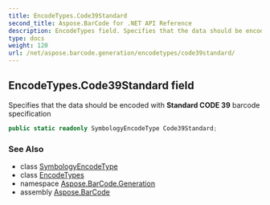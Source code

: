 ```yaml
---
title: EncodeTypes.Code39Standard
second_title: Aspose.BarCode for .NET API Reference
description: EncodeTypes field. Specifies that the data should be encoded with Standard CODE 39 barcode specification
type: docs
weight: 120
url: /net/aspose.barcode.generation/encodetypes/code39standard/
---
```

## EncodeTypes.Code39Standard field

Specifies that the data should be encoded with **Standard CODE 39** barcode specification

```csharp
public static readonly SymbologyEncodeType Code39Standard;
```

### See Also

* class [SymbologyEncodeType](../../symbologyencodetype/)
* class [EncodeTypes](../)
* namespace [Aspose.BarCode.Generation](../../../aspose.barcode.generation/)
* assembly [Aspose.BarCode](../../../)


